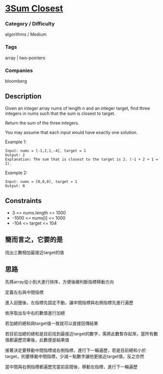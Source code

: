 # [3Sum Closest](https://leetcode.com/problems/3sum-closest)

### Category / Difficulty
algorithms / Medium

### Tags
array | two-pointers
	 		
### Companies
bloomberg

## Description

Given an integer array nums of length n and an integer target, find three integers in nums such that the sum is closest to target.

Return the sum of the three integers.

You may assume that each input would have exactly one solution.

 

Example 1:
```
Input: nums = [-1,2,1,-4], target = 1
Output: 2
Explanation: The sum that is closest to the target is 2. (-1 + 2 + 1 = 2).
```


Example 2:
```
Input: nums = [0,0,0], target = 1
Output: 0
```

## Constraints
- 3 <= nums.length <= 1000
- -1000 <= nums[i] <= 1000
- -104 <= target <= 104

## 簡而言之，它要的是
找出三數相加最接近target的值

## 思路

先將array從小到大進行排序，方便後續判斷指標移動方向

定義左右與中間指標

進入迴圈後，左指標先固定不動，讓中間指標與右側指標先進行遍歷

依序取出左中右的數值進行加總

若加總的總和與target值一致就可以直接回傳結果

若目前加總的總和是目前找到最接近target的數字，需將此數暫存起來，當所有數值都遍歷完畢後，此數便是結果值

接著決定要移動中間指標或右側指標，進行下一輪遍歷，若是目前總和小於target，則要移動中間指標，少減一點數字讓他更接近target值，反之亦然

當中間與右側指標都遍歷完當前區間後，移動左指標，進行下一輪遍歷